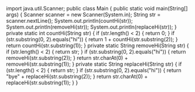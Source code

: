 import java.util.Scanner;
public class Main {
    public static void main(String[] args) {
        Scanner scanner = new Scanner(System.in);
        String str = scanner.nextLine();
        System.out.println(countHi(str));
        System.out.println(removeHi(str));
        System.out.println(replaceHi(str));
    }
    private static int countHi(String str) {
        if (str.length() < 2) {
            return 0;
        }
        if (str.substring(0, 2).equals("hi")) {
            return 1 + countHi(str.substring(2));
        }
        return countHi(str.substring(1));
    }
    private static String removeHi(String str) {
        if (str.length() < 2) {
            return str;
        }
        if (str.substring(0, 2).equals("hi")) {
            return removeHi(str.substring(2));
        }
        return str.charAt(0) + removeHi(str.substring(1));
    }
    private static String replaceHi(String str) {
        if (str.length() < 2) {
            return str;
        }
        if (str.substring(0, 2).equals("hi")) {
            return "bye" + replaceHi(str.substring(2));
        }
        return str.charAt(0) + replaceHi(str.substring(1));
    }
}
